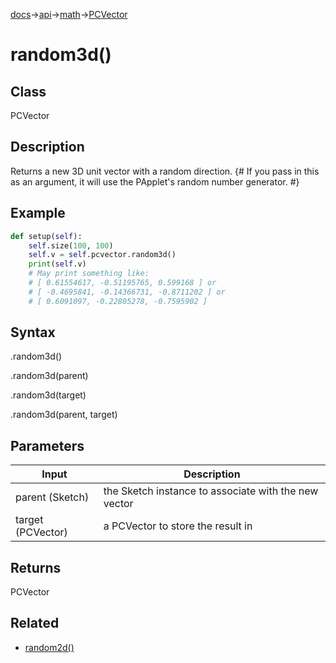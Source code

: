 [docs](/docs/)→[api](/docs/api)→[math](/docs/api/math/)→[PCVector](/docs/api/math/PCVector/PCVector.md)

# random3d()

## Class

PCVector

## Description

Returns a new 3D unit vector with a random direction.  {# If you pass in this as an argument, it will use the PApplet's random number generator. #}

## Example

```py
def setup(self):
    self.size(100, 100)
    self.v = self.pcvector.random3d()
    print(self.v)
    # May print something like:
    # [ 0.61554617, -0.51195765, 0.599168 ] or 
    # [ -0.4695841, -0.14366731, -0.8711202 ] or 
    # [ 0.6091097, -0.22805278, -0.7595902 ]
```

## Syntax

.random3d()

.random3d(parent)

.random3d(target)

.random3d(parent, target)

## Parameters

| Input | Description |
|-------|-------------|
| parent	(Sketch) | the Sketch instance to associate with the new vector |
| target	(PCVector) | a PCVector to store the result in |

## Returns

PCVector

## Related

- [random2d()](/docs/api/math/PCVector/PCVector_random2d_.md)